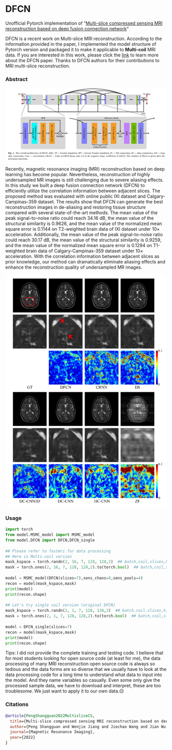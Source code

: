 # DFCN

Unofficial Pytorch implementation of “[Multi-slice compressed sensing MRI reconstruction based on deep fusion connection network](https://pubmed.ncbi.nlm.nih.gov/35944808/)“

DFCN is a recent work on Multi-slice MRI reconstruction. According to the information provided in the paper, I implemented the model structure of Pytorch version and packaged it to make it applicable to **Multi-coil** MRI data. If you are interested in this work, please click the [link](https://pubmed.ncbi.nlm.nih.gov/35944808/) to learn more about the DFCN paper. Thanks to DFCN authors for their contributions to MRI multi-slice reconstruction.

### Abstract

![figure1](./figures/figure1.png)

Recently, magnetic resonance imaging (MRI) reconstruction based on deep learning has become popular. Nevertheless, reconstruction of highly undersampled MR images is still challenging due to severe aliasing effects. In this study we built a deep fusion connection network (DFCN) to efficiently utilize the correlation information between adjacent slices. The proposed method was evaluated with online public IXI dataset and Calgary-Campinas-359 dataset. The results show that DFCN can generate the best reconstruction images in de-aliasing and restoring tissue structure compared with several state-of-the-art methods. The mean value of the peak signal-to-noise ratio could reach 34.16 dB, the mean value of the structural similarity is 0.9626, and the mean value of the normalized mean square error is 0.1144 on T2-weighted brain data of IXI dataset under 10× acceleration. Additionally, the mean value of the peak signal-to-noise ratio could reach 30.17 dB, the mean value of the structural similarity is 0.9259, and the mean value of the normalized mean square error is 0.1294 on T1-weighted brain data of Calgary-Campinas-359 dataset under 10× acceleration. With the correlation information between adjacent slices as prior knowledge, our method can dramatically eliminate aliasing effects and enhance the reconstruction quality of undersampled MR images.

![figure2](./figures/figure2.png)

### Usage

```python
import torch
from model.MSMC_model import MSMC_model
from model.DFCN import DFCN,DFCN_single

## Please refer to fastmri for data processing
## Here is Multi-coil version
mask_kspace = torch.randn(2, 16, 7, 128, 128,2)  ## batch,coil,slices,h,w,2
mask = torch.ones(2, 16, 7, 128, 128,2).to(torch.bool)  ## batch,coil,slices,h,w,2  dtype is bool

model = MSMC_model(DFCN(slices=7),sens_chans=8,sens_pools=4)
recon = model(mask_kspace,mask)
print(model)
print(recon.shape)

## Let's try single coil version (original DFCN) 
mask_kspace = torch.randn(2, 1, 7, 128, 128,2)  ## batch,coil,slices,h,w,2
mask = torch.ones(2, 1, 7, 128, 128,2).to(torch.bool)  ## batch,coil,slices,h,w,2  dtype is bool

model = DFCN_single(slices=7)
recon = model(mask_kspace,mask)
print(model)
print(recon.shape)
```

Tips: I did not provide the complete training and testing code. I believe that for most students looking for open source code (at least for me), the data processing of many MRI reconstruction open source code is always so tedious and the data forms are so diverse that we usually have to look at the data processing code for a long time to understand what data to input into the model. And they name variables so casually. Even some only give the processed sample data, we have to download and interpret, these are too troublesome. We just want to apply it to our own data.😔

### Citations

```bibtex
@article{PengShangguan2022MultisliceCS,
  title={Multi-slice compressed sensing MRI reconstruction based on deep fusion connection network},
  author={Peng Shangguan and Wenjie Jiang and Jiechao Wang and Jian Wu and Congbo Cai and Shuhui Cai},
  journal={Magnetic Resonance Imaging},
  year={2022}
}
```

